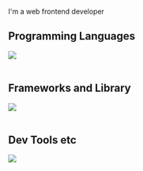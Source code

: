 I'm a web frontend developer

## Programming Languages

<img src="https://skillicons.dev/icons?i=html,css,js,typescript," /> <br /><br />

## Frameworks and Library

<img src="https://skillicons.dev/icons?i=react,next,vue,nuxt,nodejs,express,nestjs" /> <br /><br />

## Dev Tools etc

<img src="https://skillicons.dev/icons?i=docker,git,github,vscode,linux,aws,figma" /> <br /><br />
